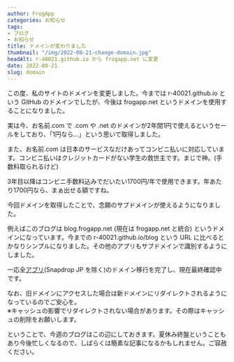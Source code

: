 ```yaml
---
author: FrogApp
categories: お知らせ
tags:
- ブログ
- お知らせ
title: ドメインが変わりました
thumbnail: "/img/2022-08-21-change-domain.jpg"
headAlt: r-40021.github.io から frogapp.net に変更
date: 2022-08-21
slug: domain
---
```


この度、私のサイトのドメインを変更しました。今までは r-40021.github.io という GitHub のドメインでしたが、今後は frogapp.net というドメインを使用することになりました。

実は今、お名前.com で .com や .net のドメインが2年間1円で使えるというセールをしており、「1円なら…」という思いで取得しました。

また、お名前.com は日本のサービスなだけあってコンビニ払いに対応しています。コンビニ払いはクレジットカードがない学生の救世主です。まじで神。(手数料取られるけど)

3年目以降はコンビニ手数料込みでだいたい1700円/年で使用できます。年あたり1700円なら、まぁ出せる額ですね。

今回ドメインを取得したことで、念願のサブドメインが使えるようになりました。

例えばこのブログは blog.frogapp.net (現在は frogapp.net と統合) というドメインになっています。今までの r-40021.github.io/blog という URL に比べるとかなりシンプルになりました。その他のアプリもサブドメインで識別するようにしました。

一応全[アプリ](https://frogapp.net/works)(Snapdrop JP を除く)のドメイン移行を完了し、現在最終確認中です。

なお、旧ドメインにアクセスした場合は新ドメインにリダイレクトされるようになっているのでご安心を。<br />※キャッシュの影響でリダイレクトされない場合があります。その際はキャッシュの削除をお願いします。

ということで、今週のブログはこの辺にしておきます。夏休み終盤ということもあり今後忙しくなるので、しばらくは簡素な記事になるかもしれません。ご容赦ください。
